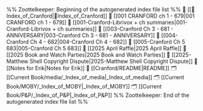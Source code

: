 %% Zoottelkeeper: Beginning of the autogenerated index file list  %%
📄 [[🧠Index_of_Cranford|🧠Index_of_Cranford]]
📄 [[001 CRANFORD ch 1 - 679|001 CRANFORD ch 1 - 679]]
📄 [[001-Cranford-Librivox + ch summaries|001-Cranford-Librivox + ch summaries]]
📄 [[003-Cranford Ch 3 - 681 - ANNIVERSARY|003-Cranford Ch 3 - 681 - ANNIVERSARY]]
📄 [[004-Cranford Ch 4 - 682|004-Cranford Ch 4 - 682]]
📄 [[005-Cranford Ch 5 683|005-Cranford Ch 5 683]]
📄 [[2025 April Raffle|2025 April Raffle]]
📄 [[2025 Book and Watch Parties|2025 Book and Watch Parties]]
📄 [[2025-Matthew Shell Copyright Dispute|2025-Matthew Shell Copyright Dispute]]
📄 [[Notes for Erik|Notes for Erik]]
📄 [[Cranford/README|README]]
🗂️ [[Current Book/media/_Index_of_media|_Index_of_media]]
🗂️ [[Current Book/MOBY/_Index_of_MOBY|_Index_of_MOBY]]
🗂️ [[Current Book/P&P/_Index_of_P&P|_Index_of_P&P]]
%% Zoottelkeeper: End of the autogenerated index file list  %%
